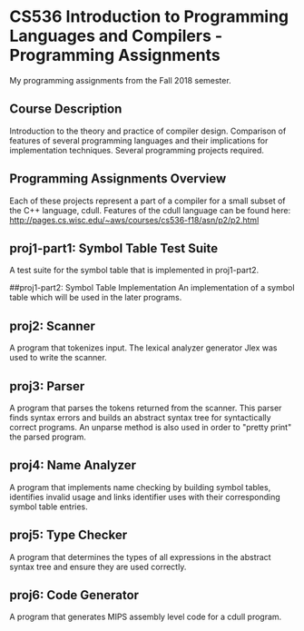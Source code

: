 # CS536 Introduction to Programming Languages and Compilers - Programming Assignments
My programming assignments from the Fall 2018 semester. 


## Course Description
Introduction to the theory and practice of compiler design. Comparison of features of several programming languages and their implications for implementation techniques. Several programming projects required.

## Programming Assignments Overview
Each of these projects represent a part of a compiler for a small subset of the C++ language, cdull. Features of the cdull language can be found here: http://pages.cs.wisc.edu/~aws/courses/cs536-f18/asn/p2/p2.html

## proj1-part1: Symbol Table Test Suite
A test suite for the symbol table that is implemented in proj1-part2.

##proj1-part2: Symbol Table Implementation
An implementation of a symbol table which will be used in the later programs.

## proj2: Scanner
A program that tokenizes input. The lexical analyzer generator Jlex was used to write the scanner. 

## proj3: Parser
A program that parses the tokens returned from the scanner. This parser finds syntax errors and builds an abstract syntax tree for syntactically correct programs. An unparse method is also used in order to "pretty print" the parsed program.

## proj4: Name Analyzer
A program that implements name checking by building symbol tables, identifies invalid usage and links identifier uses with their corresponding symbol table entries.

## proj5: Type Checker
A program that determines the types of all expressions in the abstract syntax tree and ensure they are used correctly. 

## proj6: Code Generator
A program that generates MIPS assembly level code for a cdull program.
